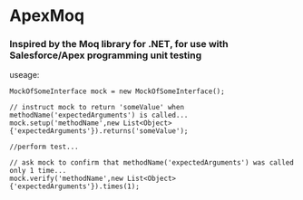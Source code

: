 # ApexMoq
### Inspired by the Moq library for .NET, for use with Salesforce/Apex programming unit testing

useage:
```
MockOfSomeInterface mock = new MockOfSomeInterface();

// instruct mock to return 'someValue' when methodName('expectedArguments') is called...
mock.setup('methodName',new List<Object>{'expectedArguments'}).returns('someValue');

//perform test...

// ask mock to confirm that methodName('expectedArguments') was called only 1 time...
mock.verify('methodName',new List<Object>{'expectedArguments'}).times(1);
```
